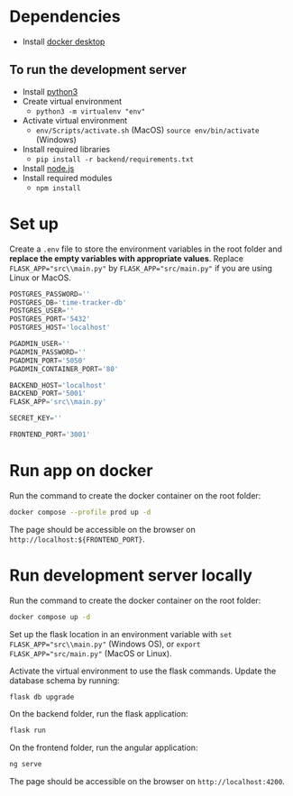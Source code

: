 # Dependencies

- Install [docker desktop](https://www.docker.com/products/docker-desktop/)

## To run the development server

- Install [python3](https://www.python.org/downloads/)
- Create virtual environment
  - `python3 -m virtualenv "env"`
- Activate virtual environment
  - `env/Scripts/activate.sh` (MacOS) `source env/bin/activate` (Windows)
- Install required libraries
  - `pip install -r backend/requirements.txt`
- Install [node.js](https://nodejs.org/en/)
- Install required modules
  - `npm install`

# Set up

Create a `.env` file to store the environment variables in the root folder and **replace the empty variables with appropriate values**. Replace `FLASK_APP="src\\main.py"` by `FLASK_APP="src/main.py"` if you are using Linux or MacOS.

```py
POSTGRES_PASSWORD=''
POSTGRES_DB='time-tracker-db'
POSTGRES_USER=''
POSTGRES_PORT='5432'
POSTGRES_HOST='localhost'

PGADMIN_USER=''
PGADMIN_PASSWORD=''
PGADMIN_PORT='5050'
PGADMIN_CONTAINER_PORT='80'

BACKEND_HOST='localhost'
BACKEND_PORT='5001'
FLASK_APP='src\\main.py'

SECRET_KEY=''

FRONTEND_PORT='3001'
```

# Run app on docker

Run the command to create the docker container on the root folder:
```sh
docker compose --profile prod up -d
```
The page should be accessible on the browser on `http://localhost:${FRONTEND_PORT}`.


# Run development server locally

Run the command to create the docker container on the root folder:
```sh
docker compose up -d
```
Set up the flask location in an environment variable with `set FLASK_APP="src\\main.py"` (Windows OS), or `export FLASK_APP="src/main.py"` (MacOS or Linux).

Activate the virtual environment to use the flask commands. Update the database schema by running:
```sh
flask db upgrade
```

On the backend folder, run the flask application:
```sh
flask run
```
On the frontend folder, run the angular application:
```sh
ng serve
```
The page should be accessible on the browser on `http://localhost:4200`.
